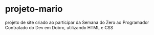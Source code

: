 # projeto-mario

projeto de site criado ao participar da Semana do Zero ao Programador Contratado do Dev em Dobro, utilizando HTML e CSS 

